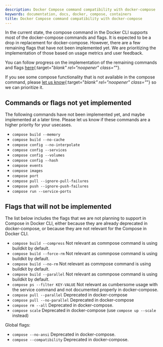 ```yaml
---
description: Docker Compose command compatibility with docker-compose
keywords: documentation, docs, docker, compose, containers
title: Docker Compose command compatibility with docker-compose
---
```


In the current state, the compose command in the Docker CLI supports most of the docker-compose commands and flags. It is expected to be a drop in replacement for docker-compose. However, there are a few remaining flags that have not been implemented yet. We are prioritizing the implementation of those based on usage metrics and user feedback.

You can follow progress on the implementation of the remaining commands and flags [here](https://github.com/docker/compose-cli/issues/1283){:target="_blank" rel="noopener" class="_"}.

If you see some compose functionality that is not available in the compose command, please [let us know](https://github.com/docker/compose-cli/issues){:target="_blank" rel="noopener" class="_"} so we can prioritize it.

## Commands or flags not yet implemented

The following commands have not been implemented yet, and maybe implemented at a later time.
Please let us know if these commands are a higher priority for your usecases.

* `compose build --memory`
* `compose build --no-cache`
* `compose config --no-interpolate`
* `compose config --services`
* `compose config --volumes`
* `compose config --hash`
* `compose events`
* `compose images`
* `compose port`
* `compose pull --ignore-pull-failures`
* `compose push --ignore-push-failures`
* `compose run --service-ports`

## Flags that will not be implemented

The list below includes the flags that we are not planning to support in Compose in Docker CLI,
either because they are already deprecated in docker-compose, or because they are not relevant for the Compose in Docker CLI.

* `compose build --compress` Not relevant as commpose command is using buildkit by default.
* `compose build --force-rm` Not relevant as commpose command is using buildkit by default.
* `compose build --no-rm` Not relevant as commpose command is using buildkit by default.
* `compose build --parallel` Not relevant as commpose command is using buildkit by default.
* `compose ps --filter KEY-VALUE` Not relevant as cumbersome usage with the service command and not documented properly in docker-compose.
* `compose pull --parallel` Deprecated in docker-compose
* `compose pull --no-parallel` Deprecated in docker-compose
* `compose rm --all` Deprecated in docker-compose.
* `compose scale` Deprecated in docker-compose (use `compose up --scale` instead)

Global flags:

* `compose --no-ansi` Deprecated in docker-compose.
* `compose --compatibility` Deprecated in docker-compose.
